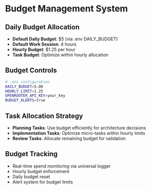 # Budget Management System

## Daily Budget Allocation
- **Default Daily Budget**: $5 (via .env DAILY_BUDGET)
- **Default Work Session**: 4 hours
- **Hourly Budget**: $1.25 per hour
- **Task Budget**: Optimize within hourly allocation

## Budget Controls
```bash
# .env configuration
DAILY_BUDGET=5.00
HOURLY_LIMIT=1.25
OPENROUTER_API_KEY=your_key
BUDGET_ALERTS=true
```

## Task Allocation Strategy
- **Planning Tasks**: Use budget efficiently for architecture decisions
- **Implementation Tasks**: Optimize micro-tasks within hourly limits
- **Review Tasks**: Allocate remaining budget for validation

## Budget Tracking
- Real-time spend monitoring via universal logger
- Hourly budget enforcement
- Daily budget reset
- Alert system for budget limits